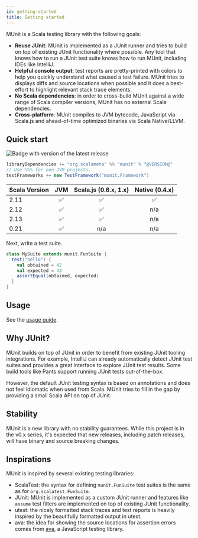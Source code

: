 ```yaml
---
id: getting-started
title: Getting started
---
```


MUnit is a Scala testing library with the following goals:

- **Reuse JUnit**: MUnit is implemented as a JUnit runner and tries to build on
  top of existing JUnit functionality where possible. Any tool that knows how to
  run a JUnit test suite knows how to run MUnit, including IDEs like IntelliJ.
- **Helpful console output**: test reports are pretty-printed with colors to
  help you quickly understand what caused a test failure. MUnit tries to
  displays diffs and source locations when possible and it does a best-effort to
  highlight relevant stack trace elements.
- **No Scala dependencies**: in order to cross-build MUnit against a wide range
  of Scala compiler versions, MUnit has no external Scala dependencies.
- **Cross-platform**: MUnit compiles to JVM bytecode, JavaScript via Scala.js
  and ahead-of-time optimized binaries via Scala Native/LLVM.

## Quick start

![Badge with version of the latest release](https://img.shields.io/maven-central/v/org.scalameta/munit_2.13?style=for-the-badge)

```scala
libraryDependencies += "org.scalameta" %% "munit" % "@VERSION@"
// Use %%% for non-JVM projects.
testFrameworks += new TestFramework("munit.Framework")
```

| Scala Version | JVM | Scala.js (0.6.x, 1.x) | Native (0.4.x) |
| ------------- | :-: | :-------------------: | :------------: |
| 2.11          | ✅  |          ✅           |       ✅       |
| 2.12          | ✅  |          ✅           |      n/a       |
| 2.13          | ✅  |          ✅           |      n/a       |
| 0.21          | ✅  |          n/a          |      n/a       |

Next, write a test suite.

```scala mdoc
class MySuite extends munit.FunSuite {
  test("hello") {
    val obtained = 42
    val expected = 43
    assertEqual(obtained, expected)
  }
}
```

## Usage

See the [usage guide](usage.md).

## Why JUnit?

MUnit builds on top of JUnit in order to benefit from existing JUnit tooling
integrations. For example, IntelliJ can already automatically detect JUnit test
suites and provides a great interface to explore JUnit test results. Some build
tools like Pants support running JUnit tests out-of-the-box.

However, the default JUnit testing syntax is based on annotations and does not
feel idiomatic when used from Scala. MUnit tries to fill in the gap by providing
a small Scala API on top of JUnit.

## Stability

MUnit is a new library with no stability guarantees. While this project is in
the v0.x series, it's expected that new releases, including patch releases, will
have binary and source breaking changes.

## Inspirations

MUnit is inspired by several existing testing libraries:

- ScalaTest: the syntax for defining `munit.FunSuite` test suites is the same as
  for `org.scalatest.FunSuite`.
- JUnit: MUnit is implemented as a custom JUnit runner and features like
  `assume` test filters are implemented on top of existing JUnit functionality.
- utest: the nicely formatted stack traces and test reports is heavily inspired
  by the beautifully formatted output in utest.
- ava: the idea for showing the source locations for assertion errors comes from
  [ava](https://github.com/avajs/ava), a JavaScript testing library.
